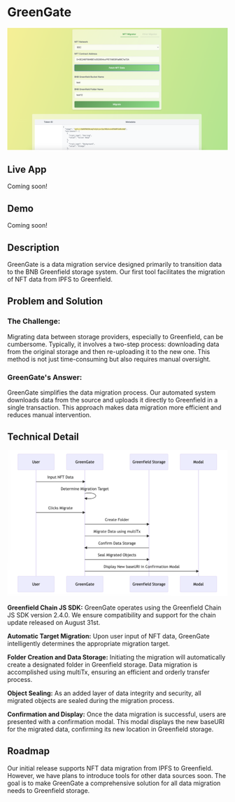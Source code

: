 # GreenGate

![top](./docs/top.png)

## Live App

Coming soon!

## Demo

Coming soon!

## Description

GreenGate is a data migration service designed primarily to transition data to the BNB Greenfield storage system. Our first tool facilitates the migration of NFT data from IPFS to Greenfield.

## Problem and Solution

### The Challenge:

Migrating data between storage providers, especially to Greenfield, can be cumbersome. Typically, it involves a two-step process: downloading data from the original storage and then re-uploading it to the new one. This method is not just time-consuming but also requires manual oversight.

### GreenGate's Answer:

GreenGate simplifies the data migration process. Our automated system downloads data from the source and uploads it directly to Greenfield in a single transaction. This approach makes data migration more efficient and reduces manual intervention.

## Technical Detail

![how-it-works](./docs/how-it-works.png)

**Greenfield Chain JS SDK:** GreenGate operates using the Greenfield Chain JS SDK version 2.4.0. We ensure compatibility and support for the chain update released on August 31st.

**Automatic Target Migration:** Upon user input of NFT data, GreenGate intelligently determines the appropriate migration target.

**Folder Creation and Data Storage:** Initiating the migration will automatically create a designated folder in Greenfield storage. Data migration is accomplished using multiTx, ensuring an efficient and orderly transfer process.

**Object Sealing:** As an added layer of data integrity and security, all migrated objects are sealed during the migration process.

**Confirmation and Display:** Once the data migration is successful, users are presented with a confirmation modal. This modal displays the new baseURI for the migrated data, confirming its new location in Greenfield storage.

## Roadmap

Our initial release supports NFT data migration from IPFS to Greenfield. However, we have plans to introduce tools for other data sources soon. The goal is to make GreenGate a comprehensive solution for all data migration needs to Greenfield storage.
